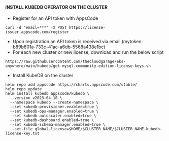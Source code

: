 #### INSTALL KUBEDB OPERATOR ON THE CLUSTER
* Register for an API token with AppsCode
```
curl -d "email=***" -X POST https://license-issuer.appscode.com/register
```
* Upon registration an API token is received via email (mytoken: b89b801a-733c-41ac-a6db-5568a438e1bc)
* For each new cluster or new license, download and run the below script
```
https://raw.githubusercontent.com/thecloudgarage/eks-anywhere/main/kubedb/get-mysql-community-edition-license-keys.sh
```
* Install KubeDB on the cluster
```
helm repo add appscode https://charts.appscode.com/stable/
helm repo update
helm install kubedb appscode/kubedb \
  --version v2023.04.10 \
  --namespace kubedb --create-namespace \
  --set kubedb-provisioner.enabled=true \
  --set kubedb-ops-manager.enabled=true \
  --set kubedb-autoscaler.enabled=true \
  --set kubedb-dashboard.enabled=true \
  --set kubedb-schema-manager.enabled=true \
  --set-file global.license=$HOME/$CLUSTER_NAME/$CLUSTER_NAME-kubedb-license-key.txt
```
